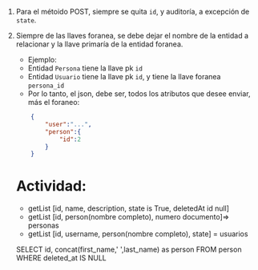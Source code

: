 1. Para el métoido POST, siempre se quita `id`, y auditoría, a excepción de `state`.
2. Siempre de las llaves foranea, se debe dejar el nombre de la entidad a relacionar y la llave primaría de la entidad foranea. 
    * Ejemplo: 
    - Entidad `Persona` tiene la llave pk `id` 
    - Entidad `Usuario` tiene la llave pk `id`, y tiene la llave foranea `persona_id`
    - Por lo tanto, el json, debe ser, todos los atributos que desee enviar, más el foraneo: 
    ```json
        {
            "user":"...",
            "person":{
                "id":2
            }
        }
    ``` 

    # Actividad: 

    * getList [id, name, description, state is True, deletedAt id null]
    * getList [id, person(nombre completo), numero documento]=> personas
    * getList [id, username, person(nombre completo), state] = usuarios

    SELECT 
id,
		concat(first_name,'  ',last_name) as person
	FROM 
		person
	WHERE 
        deleted_at IS NULL